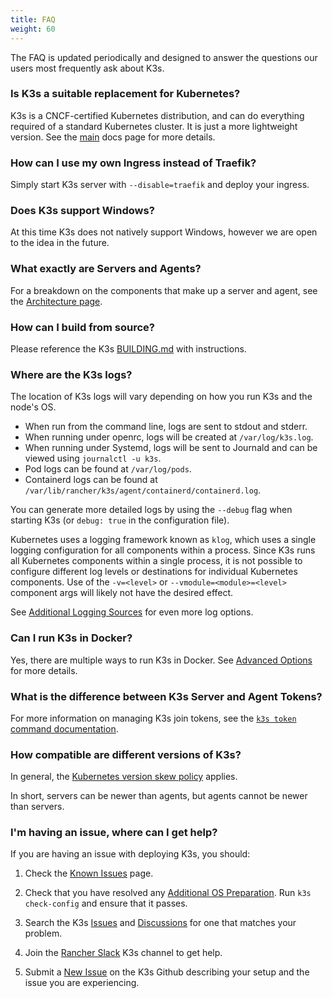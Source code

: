 ```yaml
---
title: FAQ
weight: 60
---
```


The FAQ is updated periodically and designed to answer the questions our users most frequently ask about K3s.

### Is K3s a suitable replacement for Kubernetes?

K3s is a CNCF-certified Kubernetes distribution, and can do everything required of a standard Kubernetes cluster. It is just a more lightweight version. See the [main](../introduction.md) docs page for more details.

### How can I use my own Ingress instead of Traefik?

Simply start K3s server with `--disable=traefik` and deploy your ingress.

### Does K3s support Windows?

At this time K3s does not natively support Windows, however we are open to the idea in the future.

### What exactly are Servers and Agents?

For a breakdown on the components that make up a server and agent, see the [Architecture page](../architecture/architecture.md).

### How can I build from source?

Please reference the K3s [BUILDING.md](https://github.com/k3s-io/k3s/blob/master/BUILDING.md) with instructions.

### Where are the K3s logs?

The location of K3s logs will vary depending on how you run K3s and the node's OS.

* When run from the command line, logs are sent to stdout and stderr.
* When running under openrc, logs will be created at `/var/log/k3s.log`.
* When running under Systemd, logs will be sent to Journald and can be viewed using `journalctl -u k3s`.
* Pod logs can be found at `/var/log/pods`.
* Containerd logs can be found at `/var/lib/rancher/k3s/agent/containerd/containerd.log`.

You can generate more detailed logs by using the `--debug` flag when starting K3s (or `debug: true` in the configuration file).

Kubernetes uses a logging framework known as `klog`, which uses a single logging configuration for all components within a process.
Since K3s runs all Kubernetes components within a single process, it is not possible to configure different log levels or destinations for individual Kubernetes components.
Use of the `-v=<level>` or `--vmodule=<module>=<level>` component args will likely not have the desired effect. 

See [Additional Logging Sources](../advanced/advanced.md#additional-logging-sources) for even more log options.

### Can I run K3s in Docker?

Yes, there are multiple ways to run K3s in Docker. See [Advanced Options](../advanced/advanced.md#running-k3s-in-docker) for more details.

### What is the difference between K3s Server and Agent Tokens?

For more information on managing K3s join tokens, see the [`k3s token` command documentation](../cli/token.md).

### How compatible are different versions of K3s?

In general, the [Kubernetes version skew policy](https://kubernetes.io/docs/setup/release/version-skew-policy/) applies.

In short, servers can be newer than agents, but agents cannot be newer than servers.

### I'm having an issue, where can I get help?
 
If you are having an issue with deploying K3s, you should:

1) Check the [Known Issues](../known-issues/known-issues.md) page.

2) Check that you have resolved any [Additional OS Preparation](../installation/requirements.md#operating-systems). Run `k3s check-config` and ensure that it passes.

3) Search the K3s [Issues](https://github.com/k3s-io/k3s/issues) and [Discussions](https://github.com/k3s-io/k3s/discussions) for one that matches your problem.

4) Join the [Rancher Slack](https://slack.rancher.io/) K3s channel to get help.

5) Submit a [New Issue](https://github.com/k3s-io/k3s/issues/new/choose) on the K3s Github describing your setup and the issue you are experiencing.
